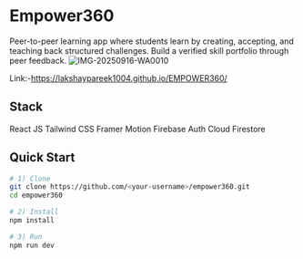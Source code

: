 # Empower360

Peer-to-peer learning app where students learn by creating, accepting, and teaching back structured challenges. Build a verified skill portfolio through peer feedback.
![IMG-20250916-WA0010](https://github.com/user-attachments/assets/c61f9a54-fe0a-4f84-a954-3b045f1ebb4d)

Link:-https://lakshaypareek1004.github.io/EMPOWER360/

## Stack
React JS
Tailwind CSS
Framer Motion
Firebase Auth
Cloud Firestore

## Quick Start
```bash
# 1) Clone
git clone https://github.com/<your-username>/empower360.git
cd empower360

# 2) Install
npm install

# 3) Run
npm run dev



